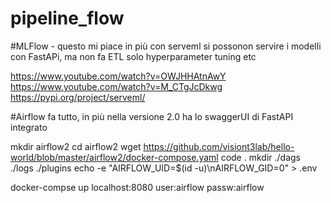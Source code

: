 # pipeline_flow



#MLFlow - questo mi piace in più con serveml si possonon servire i modelli con FastAPi,
ma non fa ETL solo hyperparameter tuning etc

https://www.youtube.com/watch?v=OWJHHAtnAwY
https://www.youtube.com/watch?v=M_CTgJcDkwg
https://pypi.org/project/serveml/

#Airflow fa tutto, in più nella versione 2.0 ha lo swaggerUI di FastAPI integrato

mkdir airflow2
cd airflow2
wget https://github.com/visiont3lab/hello-world/blob/master/airflow2/docker-compose.yaml
code .
mkdir ./dags ./logs ./plugins
echo -e "AIRFLOW_UID=$(id -u)\nAIRFLOW_GID=0" > .env

docker-compse up
localhost:8080
user:airflow
passw:airflow

